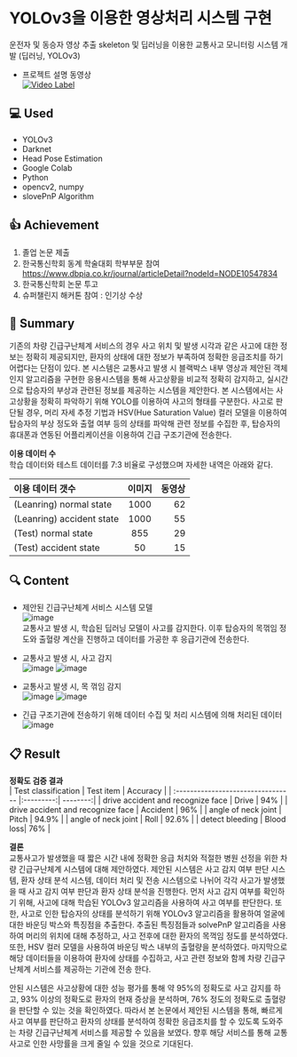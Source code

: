 # YOLOv3을 이용한 영상처리 시스템 구현
운전자 및 동승자 영상 추출 skeleton 및 딥러닝을 이용한 교통사고 모니터링 시스템 개발 (딥러닝, YOLOv3)
  
- 프로젝트 설명 동영상  
[![Video Label](http://img.youtube.com/vi/D_dUjy80sQ4/0.jpg)](https://youtu.be/D_dUjy80sQ4?t=0s)     


## :computer: Used
- YOLOv3 
- Darknet
- Head Pose Estimation
- Google Colab
- Python
- opencv2, numpy
- slovePnP Algorithm

## :+1: Achievement
1) 졸업 논문 제출 
2) 한국통신학회 동계 학술대회 학부부문 참여
https://www.dbpia.co.kr/journal/articleDetail?nodeId=NODE10547834
3) 한국통신학회 논문 투고 
4) 슈퍼챌린지 해커톤 참여 : 인기상 수상


## :memo: Summary
기존의 차량 긴급구난체계 서비스의 경우 사고 위치 및 발생 시각과 같은 사고에 대한 정보는 정확히 제공되지만, 환자의 상태에 대한 정보가 부족하여 정확한 응급조치를 하기 어렵다는 단점이 있다. 본 시스템은 교통사고 발생 시 블랙박스 내부 영상과 제안된 객체 인지 알고리즘을 구현한 응용시스템을 통해 사고상황을 비교적 정확히 감지하고, 실시간으로 탑승자의 부상과 관련된 정보를 제공하는 시스템을 제안한다. 본 시스템에서는 사고상황을 정확히 파악하기 위해 YOLO를 이용하여 사고의 형태를 구분한다. 사고로 판단될 경우, 머리 자세 추정 기법과 HSV(Hue Saturation Value) 컬러 모델을 이용하여 탑승자의 부상 정도와 출혈 여부 등의 상태를 파악해 관련 정보를 수집한 후, 탑승자의 휴대폰과 연동된 어플리케이션을 이용하여 긴급 구조기관에 전송한다.

**이용 데이터 수**  
학습 데이터와 테스트 데이터를 7:3 비율로 구성했으며 자세한 내역은 아래와 같다.

| 이용 데이터 갯수              | 이미지  | 동영상 |
| :--------------------------- |:------:| -----:|
| (Leanring) normal state      | 1000   | 62    |
| (Leanring) accident state    | 1000   | 55    |
| (Test) normal state          | 855    | 29    |
| (Test) accident state        | 50     | 15    |


## :mag: Content
- 제안된 긴급구난체계 서비스 시스템 모델  
![image](https://user-images.githubusercontent.com/40004210/133212792-a7d027bc-d1ae-4432-a32f-3a50a896dd5c.png)  
교통사고 발생 시, 학습된 딥러닝 모델이 사고를 감지한다. 이후 탑승자의 목꺾임 정도와 출혈량 계산을 진행하고 데이터를 가공한 후 응급기관에 전송한다.


- 교통사고 발생 시, 사고 감지  
![image](https://user-images.githubusercontent.com/40004210/133213065-76072736-dc40-45f6-93fd-f9aff8bfc55d.png)
![image](https://user-images.githubusercontent.com/40004210/133213077-31fb1970-57a0-4aa2-abd7-1191c6c0139e.png)  


- 교통사고 발생 시, 목 꺾임 감지   
![image](https://user-images.githubusercontent.com/40004210/133213285-3c0f0a3a-074d-4f60-95a2-d52e6c933edc.png)
![image](https://user-images.githubusercontent.com/40004210/133213290-6d9489e2-4a54-4070-967b-42ae3f08838b.png)  


- 긴급 구조기관에 전송하기 위해 데이터 수집 및 처리 시스템에 의해 처리된 데이터  
![image](https://user-images.githubusercontent.com/40004210/133213328-12210dac-530d-46d5-ad95-ea8a218fb5bc.png)  

## :clipboard: Result
**정확도 검증 결과**  
| Test classification                | Test item | Accuracy |
| :--------------------------------- |:---------:| --------:|
| drive accident and recognize face  | Drive     | 94%      |
| drive accident and recognize face  | Accident  | 96%      |
| angle of neck joint                | Pitch     | 94.9%    |
| angle of neck joint                | Roll      | 92.6%    |
| detect bleeding                    | Blood loss| 76%      |

**결론**  
교통사고가 발생했을 때 짧은 시간 내에 정확한 응급 처치와 적절한 병원 선정을 위한 차량 긴급구난체계 시스템에 대해 제안하였다. 제안된 시스템은 사고 감지 여부 판단 시스템, 환자 상태 분석 시스템, 데이터 처리 및 전송 시스템으로 나뉘어 각각 사고가 발생했을 때 사고 감지 여부 판단과 환자 상태 분석을 진행한다. 먼저 사고 감지 여부를 확인하기 위해, 사고에 대해 학습된 YOLOv3 알고리즘을 사용하여 사고 여부를 판단한다. 또한, 사고로 인한 탑승자의 상태를 분석하기 위해 YOLOv3 알고리즘을 활용하여 얼굴에 대한 바운딩 박스와 특징점을 추출한다. 추출된 특징점들과 solvePnP 알고리즘을 사용하여 머리의 위치에 대해 추정하고, 사고 전후에 대한 환자의 목꺽임 정도를 분석하였다. 또한, HSV 컬러 모델을 사용하여 바운딩 박스 내부의 출혈량을 분석하였다. 마지막으로 해당 데이터들을 이용하여 환자에 상태를 수집하고, 사고 관련 정보와 함께 차량 긴급구난체계 서비스를 제공하는 기관에 전송 한다.

안된 시스템은 사고상황에 대한 성능 평가를 통해 약 95%의 정확도로 사고 감지를 하고, 93% 이상의 정확도로 환자의 현재 증상을 분석하며, 76% 정도의 정확도로 출혈량을 판단할 수 있는 것을 확인하였다. 따라서 본 논문에서 제안된 시스템을 통해, 빠르게 사고 여부를 판단하고 환자의 상태를 분석하여 정확한 응급조치를 할 수 있도록 도와주는 차량 긴급구난체계 서비스를 제공할 수 있음을 보였다. 향후 해당 서비스를 통해 교통사고로 인한 사망률을 크게 줄일 수 있을 것으로 기대된다.
